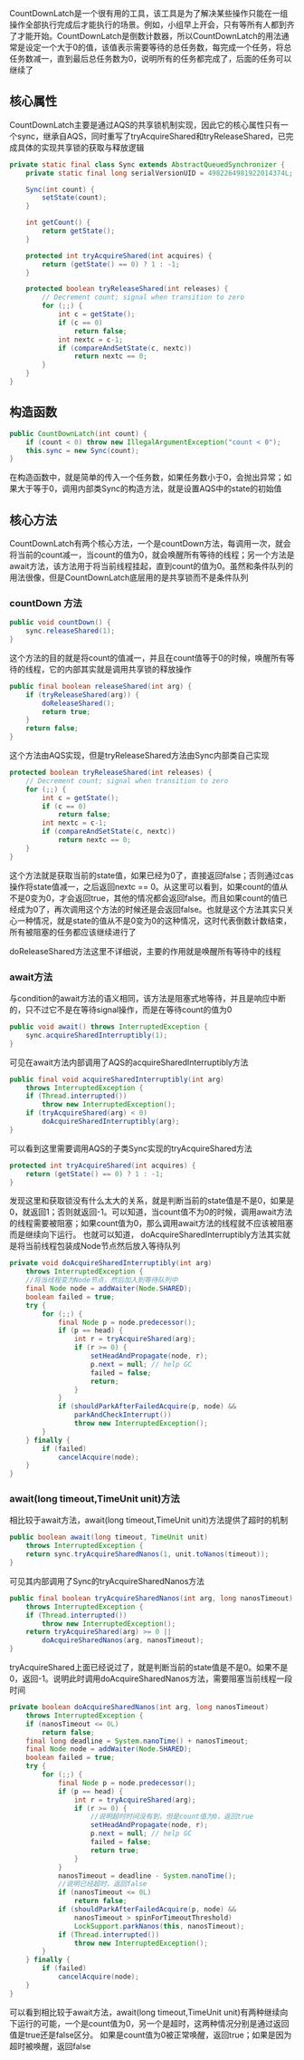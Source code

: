CountDownLatch是一个很有用的工具，该工具是为了解决某些操作只能在一组操作全部执行完成后才能执行的场景。例如，小组早上开会，只有等所有人都到齐了才能开始。CountDownLatch是倒数计数器，所以CountDownLatch的用法通常是设定一个大于0的值，该值表示需要等待的总任务数，每完成一个任务，将总任务数减一，直到最后总任务数为0，说明所有的任务都完成了，后面的任务可以继续了    

## 核心属性  

CountDownLatch主要是通过AQS的共享锁机制实现，因此它的核心属性只有一个sync，继承自AQS，同时重写了tryAcquireShared和tryReleaseShared，已完成具体的实现共享锁的获取与释放逻辑  

```java
private static final class Sync extends AbstractQueuedSynchronizer {
    private static final long serialVersionUID = 4982264981922014374L;

    Sync(int count) {
        setState(count);
    }

    int getCount() {
        return getState();
    }

    protected int tryAcquireShared(int acquires) {
        return (getState() == 0) ? 1 : -1;
    }

    protected boolean tryReleaseShared(int releases) {
        // Decrement count; signal when transition to zero
        for (;;) {
            int c = getState();
            if (c == 0)
                return false;
            int nextc = c-1;
            if (compareAndSetState(c, nextc))
                return nextc == 0;
        }
    }
}
```

## 构造函数  

```java
public CountDownLatch(int count) {
    if (count < 0) throw new IllegalArgumentException("count < 0");
    this.sync = new Sync(count);
}
```

在构造函数中，就是简单的传入一个任务数，如果任务数小于0，会抛出异常；如果大于等于0，调用内部类Sync的构造方法，就是设置AQS中的state的初始值  

## 核心方法  

CountDownLatch有两个核心方法，一个是countDown方法，每调用一次，就会将当前的count减一，当count的值为0，就会唤醒所有等待的线程；另一个方法是await方法，该方法用于将当前线程挂起，直到count的值为0。虽然和条件队列的用法很像，但是CountDownLatch底层用的是共享锁而不是条件队列  

### countDown 方法  

```java
public void countDown() {
    sync.releaseShared(1);
}
```

这个方法的目的就是将count的值减一，并且在count值等于0的时候，唤醒所有等待的线程，它的内部其实就是调用共享锁的释放操作  

```java
public final boolean releaseShared(int arg) {
    if (tryReleaseShared(arg)) {
        doReleaseShared();
        return true;
    }
    return false;
}
```

这个方法由AQS实现，但是tryReleaseShared方法由Sync内部类自己实现  

```java
protected boolean tryReleaseShared(int releases) {
    // Decrement count; signal when transition to zero
    for (;;) {
        int c = getState();
        if (c == 0)
            return false;
        int nextc = c-1;
        if (compareAndSetState(c, nextc))
            return nextc == 0;
    }
}
```

这个方法就是获取当前的state值，如果已经为0了，直接返回false；否则通过cas操作将state值减一，之后返回nextc == 0。从这里可以看到，如果count的值从不是0变为0，才会返回true，其他的情况都会返回false。而且如果count的值已经成为0了，再次调用这个方法的时候还是会返回false。也就是这个方法其实只关心一种情况，就是state的值从不是0变为0的这种情况，这时代表倒数计数结束，所有被阻塞的任务都应该继续进行了  

doReleaseShared方法这里不详细说，主要的作用就是唤醒所有等待中的线程  

### await方法  

与condition的await方法的语义相同，该方法是阻塞式地等待，并且是响应中断的，只不过它不是在等待signal操作，而是在等待count的值为0  

```java
public void await() throws InterruptedException {
    sync.acquireSharedInterruptibly(1);
}
```

可见在await方法内部调用了AQS的acquireSharedInterruptibly方法  

```java
public final void acquireSharedInterruptibly(int arg)
    throws InterruptedException {
    if (Thread.interrupted())
        throw new InterruptedException();
    if (tryAcquireShared(arg) < 0)
        doAcquireSharedInterruptibly(arg);
}
```

可以看到这里需要调用AQS的子类Sync实现的tryAcquireShared方法  

```java
protected int tryAcquireShared(int acquires) {
    return (getState() == 0) ? 1 : -1;
}
```

发现这里和获取锁没有什么太大的关系，就是判断当前的state值是不是0，如果是0，就返回1；否则就返回-1。可以知道，当count值不为0的时候，调用await方法的线程需要被阻塞；如果count值为0，那么调用await方法的线程就不应该被阻塞而是继续向下运行。 也就可以知道， doAcquireSharedInterruptibly方法其实就是将当前线程包装成Node节点然后放入等待队列  

```java
private void doAcquireSharedInterruptibly(int arg)
    throws InterruptedException {
    //将当线程变为Node节点，然后加入到等待队列中
    final Node node = addWaiter(Node.SHARED);
    boolean failed = true;
    try {
        for (;;) {
            final Node p = node.predecessor();
            if (p == head) {
                int r = tryAcquireShared(arg);
                if (r >= 0) {
                    setHeadAndPropagate(node, r);
                    p.next = null; // help GC
                    failed = false;
                    return;
                }
            }
            if (shouldParkAfterFailedAcquire(p, node) &&
                parkAndCheckInterrupt())
                throw new InterruptedException();
        }
    } finally {
        if (failed)
            cancelAcquire(node);
    }
}
```

### await(long timeout,TimeUnit unit)方法  

相比较于await方法，await(long timeout,TimeUnit unit)方法提供了超时的机制  

```java
public boolean await(long timeout, TimeUnit unit)
    throws InterruptedException {
    return sync.tryAcquireSharedNanos(1, unit.toNanos(timeout));
}
```

可见其内部调用了Sync的tryAcquireSharedNanos方法  

```java
public final boolean tryAcquireSharedNanos(int arg, long nanosTimeout)
    throws InterruptedException {
    if (Thread.interrupted())
        throw new InterruptedException();
    return tryAcquireShared(arg) >= 0 ||
        doAcquireSharedNanos(arg, nanosTimeout);
}
```

tryAcquireShared上面已经说过了，就是判断当前的state值是不是0。如果不是0，返回-1。说明此时调用doAcquireSharedNanos方法，需要阻塞当前线程一段时间  

```java
private boolean doAcquireSharedNanos(int arg, long nanosTimeout)
    throws InterruptedException {
    if (nanosTimeout <= 0L)
        return false;
    final long deadline = System.nanoTime() + nanosTimeout;
    final Node node = addWaiter(Node.SHARED);
    boolean failed = true;
    try {
        for (;;) {
            final Node p = node.predecessor();
            if (p == head) {
                int r = tryAcquireShared(arg);
                if (r >= 0) {
                    //说明超时时间没有到，但是count值为0，返回true
                    setHeadAndPropagate(node, r);
                    p.next = null; // help GC
                    failed = false;
                    return true;
                }
            }
            nanosTimeout = deadline - System.nanoTime();
            //说明已经超时，返回false
            if (nanosTimeout <= 0L)
                return false;
            if (shouldParkAfterFailedAcquire(p, node) &&
                nanosTimeout > spinForTimeoutThreshold)
                LockSupport.parkNanos(this, nanosTimeout);
            if (Thread.interrupted())
                throw new InterruptedException();
        }
    } finally {
        if (failed)
            cancelAcquire(node);
    }
}
```

可以看到相比较于await方法，await(long timeout,TimeUnit unit)有两种继续向下运行的可能，一个是count值为0，另一个是超时，这两种情况分别是通过返回值是true还是false区分。 如果是count值为0被正常唤醒，返回true；如果是因为超时被唤醒，返回false  





